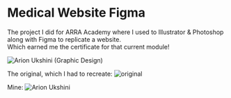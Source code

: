 # Medical Website Figma
The project I did for ARRA Academy where I used to Illustrator &amp; Photoshop along with Figma to replicate a website. <br>
Which earned me the certificate for that current module!

![Arion Ukshini (Graphic Design)](https://github.com/arionukshini/figma-arraacademy/assets/80478323/949dc244-732a-4179-966c-7b8099f76875)

The original, which I had to recreate:
![original](https://github.com/arionukshini/figma-arraacademy/assets/80478323/7bb1698f-29e6-441f-8d68-fdd02ef35fdd)

Mine: 
![Arion Ukshini](https://github.com/arionukshini/figma-arraacademy/assets/80478323/41348ee9-1ca5-4bc6-bb98-3fb55c0a4f88)
